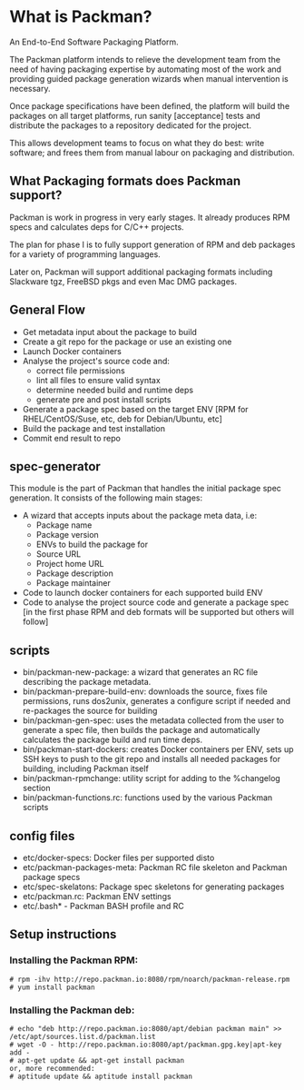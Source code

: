 # What is Packman?
An End-to-End Software Packaging Platform.

The Packman platform intends to relieve the development team from the need of having packaging expertise by automating most of the work and providing guided package generation wizards when manual intervention is necessary.

Once package specifications have been defined, the platform will build the packages on all target platforms, run sanity [acceptance] tests and distribute the packages to a repository dedicated for the project.

This allows development teams to focus on what they do best: write software; and frees them from manual labour on packaging and distribution.

## What Packaging formats does Packman support?
Packman is work in progress in very early stages.
It already produces RPM specs and calculates deps for C/C++ projects.

The plan for phase I is to fully support generation of RPM and deb packages for a variety of programming languages.

Later on, Packman will support additional packaging formats including Slackware tgz, FreeBSD pkgs and even Mac DMG packages.

## General Flow
- Get metadata input about the package to build
- Create a git repo for the package or use an existing one
- Launch Docker containers
- Analyse the project's source code and:
	- correct file permissions
	- lint all files to ensure valid syntax
	- determine needed build and runtime deps
	- generate pre and post install scripts
- Generate a package spec based on the target ENV [RPM for RHEL/CentOS/Suse, etc, deb for Debian/Ubuntu, etc]
- Build the package and test installation 
- Commit end result to repo

## spec-generator
This module is the part of Packman that handles the initial package spec generation.
It consists of the following main stages:
-  A wizard that accepts inputs about the package meta data, i.e:
	- Package name
	- Package version
	- ENVs to build the package for
	- Source URL
	- Project home URL
	- Package description
	- Package maintainer
- Code to launch docker containers for each supported build ENV
- Code to analyse the project source code and generate a package spec [in the first phase RPM and deb formats will be supported but others will follow]

## scripts

- bin/packman-new-package: a wizard that generates an RC file describing the package metadata.
- bin/packman-prepare-build-env: downloads the source, fixes file permissions, runs dos2unix, generates a configure script if needed and re-packages the source for building
- bin/packman-gen-spec: uses the metadata collected from the user to generate a spec file, then builds the package and automatically calculates the package build and run time deps. 
- bin/packman-start-dockers: creates Docker containers per ENV, sets up SSH keys to push to the git repo and installs all needed packages for building, including Packman itself
- bin/packman-rpmchange: utility script for adding to the %changelog section
- bin/packman-functions.rc: functions used by the various Packman scripts

## config files
- etc/docker-specs: Docker files per supported disto
- etc/packman-packages-meta: Packman RC file skeleton and Packman package specs
- etc/spec-skelatons: Package spec skeletons for generating packages
- etc/packman.rc: Packman ENV settings
- etc/.bash\* - Packman BASH profile and RC 

## Setup instructions
### Installing the Packman RPM:
```
# rpm -ihv http://repo.packman.io:8080/rpm/noarch/packman-release.rpm
# yum install packman
```
### Installing the Packman deb:
```
# echo "deb http://repo.packman.io:8080/apt/debian packman main" >> /etc/apt/sources.list.d/packman.list
# wget -O - http://repo.packman.io:8080/apt/packman.gpg.key|apt-key add -
# apt-get update && apt-get install packman
or, more recommended:
# aptitude update && aptitude install packman
```
